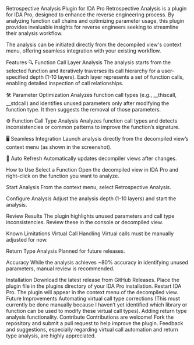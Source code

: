Retrospective Analysis Plugin for IDA Pro
Retrospective Analysis is a plugin for IDA Pro, designed to enhance the reverse engineering process. By analyzing function call chains and optimizing parameter usage, this plugin provides invaluable insights for reverse engineers seeking to streamline their analysis workflow.

The analysis can be initiated directly from the decompiled view's context menu, offering seamless integration with your existing workflow.

Features
🔍 Function Call Layer Analysis
The analysis starts from the selected function and iteratively traverses its call hierarchy for a user-specified depth (1-10 layers). Each layer represents a set of function calls, enabling detailed inspection of call relationships.

🛠️ Parameter Optimization
Analyzes function call types (e.g., __thiscall, __stdcall) and identifies unused parameters only after modifying the function type. It then suggests the removal of those parameters.

⚙️ Function Call Type Analysis
Analyzes function call types and detects inconsistencies or common patterns to improve the function’s signature.

🖥️ Seamless Integration
Launch analysis directly from the decompiled view’s context menu (as shown in the screenshot).

🔄 Auto Refresh
Automatically updates decompiler views after changes.

How to Use
Select a Function
Open the decompiled view in IDA Pro and right-click on the function you want to analyze.


Start Analysis
From the context menu, select Retrospective Analysis.

Configure Analysis
Adjust the analysis depth (1-10 layers) and start the analysis.

Review Results
The plugin highlights unused parameters and call type inconsistencies. Review these in the console or decompiled view.

Known Limitations
Virtual Call Handling
Virtual calls must be manually adjusted for now.

Return Type Analysis
Planned for future releases.

Accuracy
While the analysis achieves ~80% accuracy in identifying unused parameters, manual review is recommended.

Installation
Download the latest release from GitHub Releases.
Place the plugin file in the plugins directory of your IDA Pro installation.
Restart IDA Pro. The plugin will appear in the context menu of the decompiled view.
Future Improvements
Automating virtual call type corrections (This must currently be done manually because I haven’t yet identified which library or function can be used to modify these virtual call types).
Adding return type analysis functionality.
Contribute
Contributions are welcome! Fork the repository and submit a pull request to help improve the plugin. Feedback and suggestions, especially regarding virtual call automation and return type analysis, are highly appreciated.

